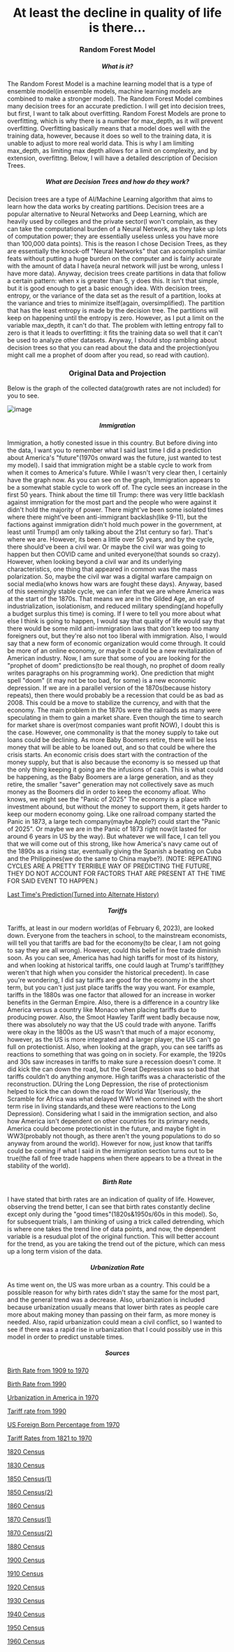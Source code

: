 <html>
<body>
<h1 align="center">At least the decline in quality of life is there...</h1>
  
<h3 align="center">Random Forest Model</h3>
  
<h5 align="center">What is it?</h5>
  
<p>The Random Forest Model is a machine learning model that is a type of ensemble model(in ensemble models, machine learning models are combined to make a
stronger model). The Random Forest Model combines many decision trees for an accurate prediction. I will get into decision trees, but first, I want to talk
about overfitting. Random Forest Models are prone to overfitting, which is why there is a number for max_depth, as it will prevent overfitting. Overfitting
basically means that a model does well with the training data, however, because it does so well to the training data, it is unable to adjust to more real world
data. This is why I am limiting max_depth, as limiting max depth allows for a limit on complexity, and by extension, overfittng. Below, I will have a detailed
description of Decision Trees.</p>
  
<h5 align="center">What are Decision Trees and how do they work?</h5> 

<p>Decision trees are a type of AI/Machine Learning algorithm that aims to learn how the data works by creating partitions. Decision trees are a popular
alternative to Neural Networks and Deep Learning, which are heavily used by colleges and the private sector(I won't complain, as they can take the
computational burden of a Neural Network, as they take up lots of computation power; they are essentially useless unless you have more than 100,000 data
points). This is the reason I chose Decision Trees, as they are essentially the knock-off "Neural Networks" that can accomplish similar feats without
putting a huge burden on the computer and is fairly accurate with the amount of data I have(a neural network will just be wrong, unless I have more data).
Anyway, decision trees create partitions in data that follow a certain pattern: when x is greater than 5, y does this. It isn't that simple,
but it is good enough to get a basic enough idea. With decision trees, entropy, or the variance of the data set as the result of a partition, looks at
the variance and tries to minimize itself(again, oversimplified). The partition that has the least entropy is made by the decision tree. The partitions
will keep on happening until the entropy is zero. However, as I put a limit on the variable max_depth, it can't do that. The problem with letting entropy 
fall to zero is that it leads to overfitting: it fits the training data so well that it can't be used to analyze other datasets. Anyway, I should stop
rambling about decision trees so that you can read about the data and the projection(you might call me a prophet of doom after you read, so read with
caution).</p>

<h3 align="center">Original Data and Projection</h3>

<p>Below is the graph of the collected data(growth rates are not included) for you to see.</p>

![image](https://user-images.githubusercontent.com/48994987/216841731-824daa99-e424-406c-a543-19ca65201550.png)

<h5 align="center">Immigration</h5>

<p>Immigration, a hotly conested issue in this country. But before diving into the data, I want you to remember what I said last time I did a prediction about
America's "future"(1970s onward was the future, just wanted to test my model). I said that immigration might be a stable cycle to work from when it comes to 
America's future. While I wasn't very clear then, I certainly have the graph now. As you can see on the graph, Immigration appears to be a somewhat stable
cycle to work off of. The cycle sees an increase in the first 50 years. Think about the time till Trump: there was very little backlash against immigration
for the most part and the people who were against it didn't hold the majority of power. There might've been some isolated times where there might've been 
anti-immigrant backlash(like 9-11), but the factions against immigration didn't hold much power in the government, at least until Trump(I am only talking
about the 21st century so far). That's where we are. However, its been a little over 50 years, and by the cycle, there should've been a civil war. Or maybe the
civil war was going to happen but then COVID came and united everyone(that sounds so crazy). However, when looking beyond a civil war and its underlying
characteristics, one thing that appeared in common was the mass polarization. So, maybe the civil war was a digital warfare campaign on social media(who knows
how wars are fought these days). Anyway, based of this seemingly stable cycle, we can infer that we are where America was at the start of the 1870s. That means
we are in the Gilded Age, an era of industrialization, isolationism, and reduced military spending(and hopefully a budget surplus this time) is coming. If I were to
tell you more about what else I think is going to happen, I would say that quality of life would say that there would be some mild anti-immigration laws that don't 
keep too many foreigners out, but they're also not too liberal with immigration. Also, I would say that a new form of economic organization would come through.
It could be more of an online economy, or maybe it could be a new revitalization of American industry. Now, I am sure that some of you are looking for the 
"prophet of doom" predictions(to be real though, no prophet of doom really writes paragraphs on his programming work). One prediction that might spell "doom"
(it may not be too bad, for some) is a new economic depression. If we are in a parallel version of the 1870s(because history repeats), then there would probably
be a recession that could be as bad as 2008. This could be a move to stabilize the currency, and with that the economy. The main problem in the 1870s were the
railroads as many were speculating in them to gain a market share. Even though the time to search for market share is over(most companies want profit NOW), I doubt
this is the case. However, one commonality is that the money supply to take out loans could be declining. As more Baby Boomers retire, there will be less money
that will be able to be loaned out, and so that could be where the crisis starts. An economic crisis does start with the contraction of the money supply, but 
that is also because the economy is so messed up that the only thing keeping it going are the infusions of cash. This is what could be happening, as the Baby
Boomers are a large generation, and as they retire, the smaller "saver" generation may not collectively save as much money as the Boomers did in order to 
keep the economy afloat. Who knows, we might see the "Panic of 2025" The economy is a place with investment abound, but without the money to support them, it
gets harder to keep our modern economy going. Like one railroad company started the Panic in 1873, a large tech company(maybe Apple?) could start the "Panic of
2025". Or maybe we are in the Panic of 1873 right now(it lasted for around 6 years in US by the way). But whatever we will face, I can tell you that we will come out
of this strong, like how America's navy came out of the 1890s as a rising star, eventually giving the Spanish a beating on Cuba and the Philippines(we do the same
to China maybe?). (NOTE: REPEATING CYCLES ARE A PRETTY TERRIBLE WAY OF PREDICTING THE FUTURE, THEY DO NOT ACCOUNT FOR FACTORS THAT ARE PRESENT AT THE TIME FOR
SAID EVENT TO HAPPEN.)</p>

<a href="https://github.com/akhilmanhattan/big_projects/tree/main/artificial_Intelligence/Regression/DecisionTree/AmericaPrediction(1)/JupyterNotebook">
Last Time's Prediction(Turned into Alternate History)</a>

<h5 align="center">Tariffs</h5>

<p>Tariffs, at least in our modern world(as of February 6, 2023), are looked down. Everyone from the teachers in school, to the mainstream economists,
will tell you that tariffs are bad for the economy(to be clear, I am not going to say they are all wrong). However, could this belief in free trade 
diminish soon. As you can see, America has had high tariffs for most of its history, and when looking at historical tariffs, one could laugh at Trump's
tariff(they weren't that high when you consider the historical precedent). In case you're wondering, I did say tariffs are good for the economy in the 
short term, but you can't just just place tariffs the way you want. For example, tariffs in the 1880s was one factor that allowed for an increase in worker
benefits in the German Empire. Also, there is a difference in a country like America versus a country like Monaco when placing tariffs due to producing
power. Also, the Smoot Hawley Tariff went badly because now, there was absolutely no way that the US could trade with anyone. Tariffs were okay in the
1800s as the US wasn't that much of a major economy, however, as the US is more integrated and a larger player, the US can't go full on protectionist.
Also, when looking at the graph, you can see tariffs as reactions to something that was going on in society. For example, the 1920s and 30s saw increases
in tariffs to make sure a recession doesn't come. It did kick the can down the road, but the Great Depression was so bad that tariffs couldn't do anything
anymore. High tariffs was a characteristic of the reconstruction. DUring the Long Depression, the rise of protectionism helped to kick the can down the
road for World War 1(seriously, the Scramble for Africa was what delayed WW1 when comnined with the short term rise in living standards,and these were
reactions to the Long Depression). Considering what I said in the immigration section, and also how America isn't dependent on other countries for
its primary needs, America could become protectionist in the future, and maybe fight in WW3(probably not though, as there aren't the young
populations to do so anyway from around the world). However for now, just know that tariffs could be coming if what I said in the immigration section
turns out to be true(the fall of free trade happens when there appears to be a threat in the stability of the world).</p>

<h5 align="center">Birth Rate</h5>
  
<p>I have stated that birth rates are an indication of quality of life. However, observing the trend better, I can see that birth rates constantly decline 
except only during the "good times"(1820s&1950s/60s in this model). So, for subsequent trials, I am thinking of using a trick called detrending, which is 
where one takes the trend line of data points, and now, the dependent variable is a resudual plot of the original function. This will better account for the
trend, as you are taking the trend out of the picture, which can mess up a long term vision of the data.</p>
  
<h5 align="center">Urbanization Rate</h5>
  
<p>As time went on, the US was more urban as a country. This could be a possible reason for why birth rates didn't stay the same for the most part, and the general
trend was a decrease. Also, urbanization is included because urbanization usually means that lower birth rates as people care more about making money than passing
on their farm, as more money is needed. Also, rapid urbanization could mean a civil conflict, so I wanted to see if there was a rapid rise in urbanization that I
could possibly use in this model in order to predict unstable times.</p>

<h5 align="center">Sources</h5>

<a href="https://www.cdc.gov/nchs/data/statab/natfinal2003.annvol1_01.pdf">Birth Rate from 1909 to 1970</a>

<a href="https://www.statista.com/statistics/195943/birth-rate-in-the-united-states-since-1990/">Birth Rate from 1990</a>

<a href="https://www.statista.com/statistics/269967/urbanization-in-the-united-states/">Urbanization in America in 1970</a>

<a href="https://www.macrotrends.net/countries/USA/united-states/tariff-rates">Tariff rate from 1990</a>

<a href="https://www.migrationpolicy.org/programs/data-hub/charts/immigrant-population-over-time">US Foreign Born Percentage from 1970</a>

<a href="https://fraser.stlouisfed.org/files/docs/publications/histstatus/pages/1975-1979/58477_1975-1979.pdf">Tariff Rates from 1821 to 1970</a>

<a href="https://www2.census.gov/library/publications/decennial/1820/1820a-02.pdf">1820 Census</a>

<a href="https://www2.census.gov/library/publications/decennial/1830/1830b.pdf">1830 Census</a>

<a href="https://www2.census.gov/library/publications/decennial/1850/1850d/1850d-02.pdf">1850 Census(1)</a>

<a href="https://www2.census.gov/library/publications/decennial/1850/1850a/1850a-06.pdf">1850 Census(2)</a>

<a href="https://www2.census.gov/library/publications/decennial/1860/population/1860a-02.pdf">1860 Census</a>

<a href="https://www2.census.gov/library/publications/decennial/1870/population/1870a-28.pdf">1870 Census(1)</a>

<a href="https://www2.census.gov/library/publications/decennial/1870/vital-statistics/1870b-31.pdf">1870 Census(2)</a>

<a href="https://www2.census.gov/library/publications/decennial/1880/vol-01-population/1880_v1-07.pdf">1880 Census</a>

<a href="https://www2.census.gov/library/publications/decennial/1900/volume-1/volume-1-p3.pdf">1900 Census</a>

<a href="https://www2.census.gov/library/publications/decennial/1910/volume-1/volume-1-p4.pdf">1910 Census</a>

<a href="https://www2.census.gov/library/publications/decennial/1920/volume-3/41084484v3ch01.pdf">1920 Census</a>

<a href="https://www2.census.gov/library/publications/decennial/1930/population-volume-2/16440598v2ch10.pdf">1930 Census</a>

<a href="https://www2.census.gov/library/publications/decennial/1940/population-volume-2/33973538v2p1ch2.pdf">1940 Census</a>

<a href="https://www2.census.gov/library/publications/decennial/1950/population-volume-2/21983999v2p1ch3.pdf">1950 Census</a>

<a href="https://www2.census.gov/prod2/statcomp/documents/1961-02.pdf">1960 Census</a>

</body>
<html>
